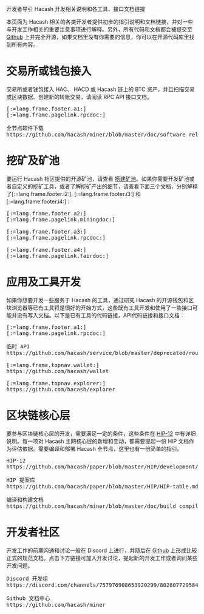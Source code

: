 开发者导引
Hacash 开发相关说明和各工具、接口文档链接



本页面为 Hacash 相关的各类开发者提供初步的指引说明和文档链接，并对一些与开发工作相关的重要注意事项进行解释。另外，所有代码和文档都会被提交至 [Github](https://github.com/hacash/miner) 上并完全开源，如果文档里没有你需要的信息，你可以在开源代码库里找到所有内容。


# 交易所或钱包接入

交易所或者钱包接入 HAC、 HACD 或 Hacash 链上的 BTC 资产，并且扫描交易或区块数据、创建新的转账交易，请阅读 RPC API 接口文档。

<pre class="links">
[:=lang.frame.footer.a1:]
[:=lang.frame.pagelink.rpcdoc:]

全节点软件下载
https://github.com/hacash/miner/blob/master/doc/software_release_log.md
</pre>


# 挖矿及矿池

要运行 Hacash 社区提供的开源矿池，请查看 [搭建矿池](/doc/mining-pool)。如果你需要开发矿池或者自定义的挖矿工具，或者了解挖矿产出的细节，请查看下面三个文档，分别解释了[:=lang.frame.footer.i2:], [:=lang.frame.footer.i3:] 和 [:=lang.frame.footer.i4:]：

<pre class="links">
[:=lang.frame.footer.a2:]
[:=lang.frame.pagelink.miningdoc:]

[:=lang.frame.footer.a3:]
[:=lang.frame.pagelink.rpcdoc:]

[:=lang.frame.footer.a4:]
[:=lang.frame.pagelink.fairdoc:]
</pre>


# 应用及工具开发

如果你想要开发一些服务于 Hacash 的工具，通过研究 Hacash 的开源钱包和区块浏览器等已有工具将是很好的开始方式，这些既有工具开发和使用了一些接口可能并没有写入文档。以下是已有工具的代码链接，API代码链接和接口文档：


<pre class="links">
[:=lang.frame.footer.a1:]
[:=lang.frame.pagelink.rpcdoc:]

临时 API
https://github.com/hacash/service/blob/master/deprecated/routes.go

[:=lang.frame.topnav.wallet:]
https://github.com/hacash/wallet

[:=lang.frame.topnav.explorer:]
https://github.com/hacash/explorer
</pre>


# 区块链核心层

要参与区块链核心层的开发，需要满足一定的条件，这些条件在 [HIP-12](https://github.com/hacash/paper/blob/master/HIP/development/HIP-12_Hacash_development_workflow_and_code_permission.pdf) 中有详细说明。每一项对 Hacash 主网核心层的新增和变动，都需要提起一份 HIP 文档作为评估依据。需要编译和部署 Hacash 全节点，这里也有一份简单的指引。

<pre class="links">
HIP-12
https://github.com/hacash/paper/blob/master/HIP/development/HIP-12_Hacash_development_workflow_and_code_permission.pdf

HIP 提案库
https://github.com/hacash/paper/blob/master/HIP/HIP-table.md

编译和构建文档
https://github.com/hacash/miner/blob/master/doc/build_compilation_en.md
</pre>


# 开发者社区

开发工作的前期沟通和讨论一般在 Discord 上进行，并随后在 [Github](https://github.com/hacash) 上形成比较正式的规范文档。点击下方链接可加入开发讨论，提起新的开发工作或者询问某些开发问题。

<pre class="links">
Discord 开发组
https://discord.com/channels/757976908653920299/802807729584209920

Github 文档中心
https://github.com/hacash/miner
</pre>